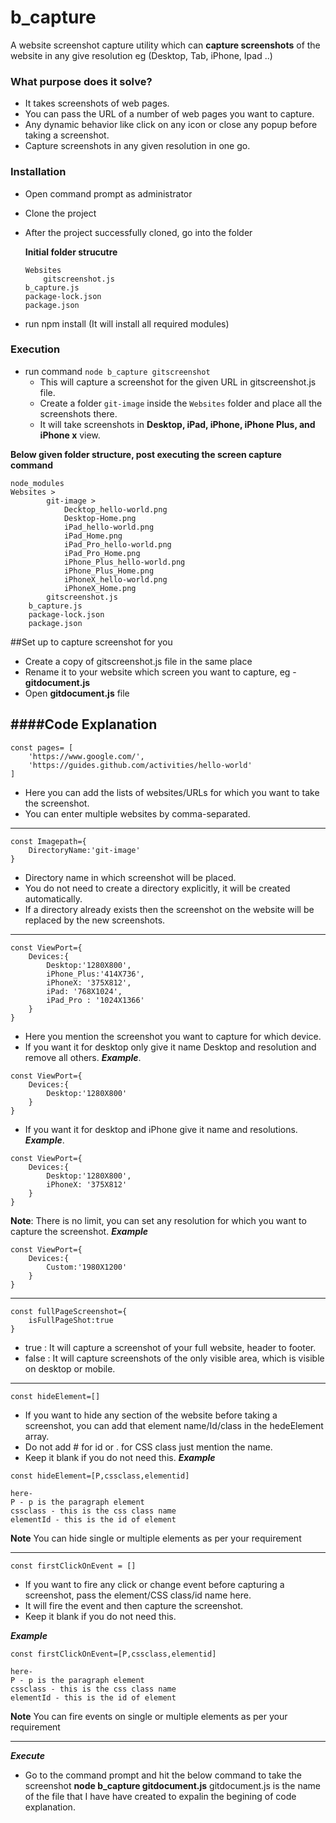 # b_capture
A website screenshot capture utility which can **capture screenshots** of the website in any give resolution eg (Desktop, Tab, iPhone, Ipad ..)
### What purpose does it solve?
- It takes screenshots of web pages.
- You can pass the URL of a number of web pages you want to capture.
- Any dynamic behavior like click on any icon or close any popup before taking a screenshot.
- Capture screenshots in any given resolution in one go.
### Installation

- Open command prompt as administrator 
- Clone the project
- After the project successfully cloned, go into the folder

    **Initial folder strucutre**
    ```
    Websites
        gitscreenshot.js
    b_capture.js
    package-lock.json
    package.json
    ```
- run npm install (It will install all required modules)

### Execution
- run command ``node b_capture gitscreenshot``
    -  This will capture a screenshot for the given URL in gitscreenshot.js file.
    - Create a folder ``git-image`` inside the ``Websites`` folder and place all the screenshots there.
    - It will take screenshots in **Desktop, iPad, iPhone, iPhone Plus, and iPhone x** view.   

**Below given folder structure, post executing the screen capture command**

    node_modules
    Websites >
            git-image >
                Decktop_hello-world.png
                Desktop-Home.png
                iPad_hello-world.png
                iPad_Home.png
                iPad_Pro_hello-world.png
                iPad_Pro_Home.png
                iPhone_Plus_hello-world.png
                iPhone_Plus_Home.png
                iPhoneX_hello-world.png
                iPhoneX_Home.png
            gitscreenshot.js
        b_capture.js
        package-lock.json
        package.json

##Set up to capture screenshot for you     
- Create a copy of gitscreenshot.js file in the same place
- Rename it to your website which screen you want to capture, eg - **gitdocument.js**
- Open **gitdocument.js** file

####**Code Explanation**
---
```
const pages= [
    'https://www.google.com/',
    'https://guides.github.com/activities/hello-world'
]
```

- Here you can add the lists of websites/URLs for which you want to take the screenshot.
- You can enter multiple websites by comma-separated.
---
```
const Imagepath={
    DirectoryName:'git-image'
}
```
- Directory name in which screenshot will be placed.
- You do not need to create a directory explicitly, it will be created automatically.
- If a directory already exists then the screenshot on the website will be replaced by the new screenshots.
---
```
const ViewPort={
    Devices:{
        Desktop:'1280X800',
        iPhone_Plus:'414X736',
        iPhoneX: '375X812',
        iPad: '768X1024',
        iPad_Pro : '1024X1366'
    }
}
```
- Here you mention the screenshot you want to capture for which device.
- If you want it for desktop only give it name Desktop and resolution and remove all others. 
***Example***.
```
const ViewPort={
    Devices:{
        Desktop:'1280X800'
    }
}
```
- If you want it for desktop and iPhone give it name and resolutions.
 ***Example***.
```
const ViewPort={
    Devices:{
        Desktop:'1280X800',
        iPhoneX: '375X812'
    }
}
```
**Note**: There is no limit, you can set any resolution for which you want to capture the screenshot.
***Example***
```
const ViewPort={
    Devices:{
        Custom:'1980X1200'
    }
}
```
---

```
const fullPageScreenshot={
    isFullPageShot:true
}

```
- true : It will capture a screenshot of your full website, header to footer.
- false : It will capture screenshots of the only visible area, which is visible on desktop or mobile.

---
```
const hideElement=[]
```
- If you want to hide any section of the website before taking a screenshot, you can add that element name/Id/class in the hedeElement array.
- Do not add # for id or . for CSS class just mention the name.
- Keep it blank if you do not need this.
***Example*** 
```
const hideElement=[P,cssclass,elementid]

here-
P - p is the paragraph element
cssclass - this is the css class name
elementId - this is the id of element
```
**Note** You can hide single or multiple elements as per your requirement

---

```
const firstClickOnEvent = []
```
- If you want to fire any click or change event before capturing a screenshot, pass the element/CSS class/id name here.
- It will fire the event and then capture the screenshot.
- Keep it blank if you do not need this.

***Example*** 
```
const firstClickOnEvent=[P,cssclass,elementid]

here-
P - p is the paragraph element
cssclass - this is the css class name
elementId - this is the id of element
```

**Note** You can fire events on single or multiple elements as per your requirement

---

***Execute***
- Go to the command prompt and hit the below command to take the screenshot 
**node b_capture gitdocument.js**
gitdocument.js is the name of the file that I have have created to expalin  the begining of code explanation.